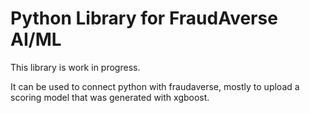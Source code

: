 # Python Library for FraudAverse AI/ML

This library is work in progress.

It can be used to connect python with fraudaverse, mostly to upload a scoring model that was generated
with xgboost.
